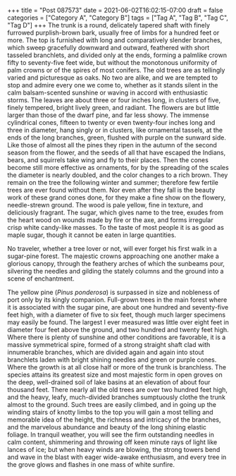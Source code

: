 +++
title = "Post 087573"
date = 2021-06-02T16:02:15-07:00
draft = false
categories = ["Category A", "Category B"]
tags = ["Tag A", "Tag B", "Tag C", "Tag D"]
+++
The trunk is a round, delicately tapered shaft with finely furrowed purplish-brown bark, usually free of limbs for a hundred feet or more. The top is furnished with long and comparatively slender branches, which sweep gracefully downward and outward, feathered with short tasseled branchlets, and divided only at the ends, forming a palmlike crown fifty to seventy-five feet wide, but without the monotonous uniformity of palm crowns or of the spires of most conifers. The old trees are as tellingly varied and picturesque as oaks. No two are alike, and we are tempted to stop and admire every one we come to, whether as it stands silent in the calm balsam-scented sunshine or waving in accord with enthusiastic storms. The leaves are about three or four inches long, in clusters of five, finely tempered, bright lively green, and radiant. The flowers are but little larger than those of the dwarf pine, and far less showy. The immense cylindrical cones, fifteen to twenty or even twenty-four inches long and three in diameter, hang singly or in clusters, like ornamental tassels, at the ends of the long branches, green, flushed with purple on the sunward side. Like those of almost all the pines they ripen in the autumn of the second season from the flower, and the seeds of all that have escaped the Indians, bears, and squirrels take wing and fly to their places. Then the cones become still more effective as ornaments, for by the spreading of the scales the diameter is nearly doubled, and the color changes to a rich brown. They remain on the tree the following winter and summer; therefore few fertile trees are ever found without them. Nor even after they fall is the beauty work of these grand cones done, for they make a fine show on the flowery, needle-strewn ground. The wood is pale yellow, fine in texture, and deliciously fragrant. The sugar, which gives name to the tree, exudes from the heart wood on wounds made by fire or the axe, and forms irregular crisp white candy-like masses. To the taste of most people it is as good as maple sugar, though it cannot be eaten in large quantities.

No traveler, whether a tree lover or not, will ever forget his first walk in a sugar-pine forest. The majestic crowns approaching one another make a glorious canopy, through the feathery arches of which the sunbeams pour, silvering the needles and gilding the stately columns and the ground into a scene of enchantment.

The yellow pine (_Pinus ponderosa_) is surpassed in size and nobleness of port only by its kingly companion. Full-grown trees in the main forest where it is associated with the sugar pine, are about one hundred and seventy-five feet high, with a diameter of five to six feet, though much larger specimens may easily be found. The largest I ever measured was little over eight feet in diameter four feet above the ground, and two hundred and twenty feet high. Where there is plenty of sunshine and other conditions are favorable, it is a massive symmetrical spire, formed of a strong straight shaft clad with innumerable branches, which are divided again and again into stout branchlets laden with bright shining needles and green or purple cones. Where the growth is at all close half or more of the trunk is branchless. The species attains its greatest size and most majestic form in open groves on the deep, well-drained soil of lake basins at an elevation of about four thousand feet. There nearly all the old trees are over two hundred feet high, and the heavy, leafy, much-divided branches sumptuously clothe the trunk almost to the ground. Such trees are easily climbed, and in going up the winding stairs of knotty limbs to the top you will gain a most telling and memorable idea of the height, the richness and intricacy of the branches, and the marvelous abundance and beauty of the long shining elastic foliage. In tranquil weather, you will see the firm outstanding needles in calm content, shimmering and throwing off keen minute rays of light like lances of ice; but when heavy winds are blowing, the strong towers bend and wave in the blast with eager wide-awake enthusiasm, and every tree in the grove glows and flashes in one mass of white sunfire.
